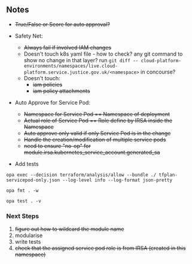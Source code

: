 ## Notes

- ~~True/False or Score for auto approval?~~
- Safety Net:
  - ~~Always fail if involved IAM changes~~
  - Doesn't touch k8s yaml file - how to check? any git command to show no change in that layer? run `git diff -- cloud-platform-environments/namespaces/live.cloud-platform.service.justice.gov.uk/<namespace>` in concourse?
  - Doesn't touch:
    - ~~iam policies~~
    - ~~iam policy attachments~~

- Auto Approve for Service Pod:
  - ~~Namespace for Service Pod == Namespace of deployment~~
  - ~~Actual role of Service Pod == Role define by IRSA inside the Namespace~~
  - ~~Auto approve only valid if only Service Pod is in the change~~
  - ~~Handle the creation/modification of multiple service pods~~
  - ~~need to ensure "no-op" for module.irsa.kubernetes_service_account.generated_sa~~
- Add tests

```
opa exec --decision terraform/analysis/allow --bundle ./ tfplan-servicepod-only.json --log-level info --log-format json-pretty
```

```
opa fmt . -w
```

```
opa test . -v
```


### Next Steps

1. ~~figure out how to wildcard the module name~~
2. modularise
3. write tests
4. ~~check that the assigned service pod role is from IRSA (created in this namespace)~~
